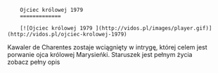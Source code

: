 
        Ojciec królowej 1979 
        =============
        
        [![Ojciec królowej 1979 ](http://vidos.pl/images/player.gif)](http://vidos.pl/ojciec-krolowej-1979)
        
        
 Kawaler de Charentes zostaje wciągnięty w intrygę, której celem jest porwanie ojca królowej Marysieńki. Staruszek jest pełnym życia zobacz pełny opis
    
